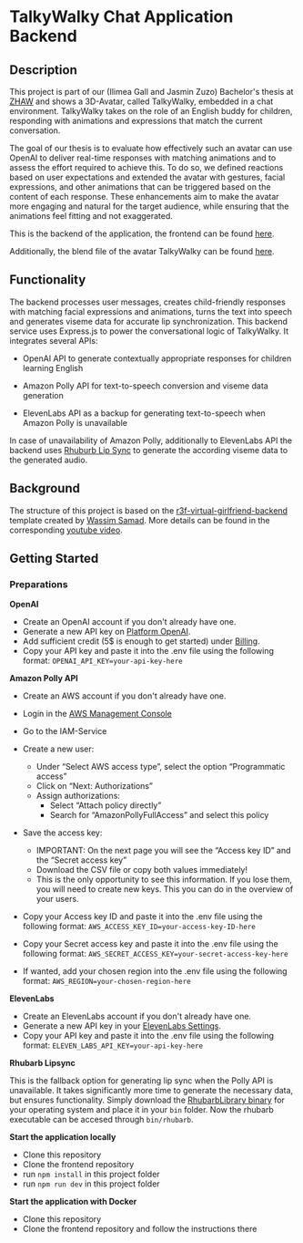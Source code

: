 # TalkyWalky Chat Application Backend

## Description

This project is part of our (Ilimea Gall and Jasmin Zuzo) Bachelor's thesis at [ZHAW](https://www.zhaw.ch/en/university) and shows a 3D-Avatar, called TalkyWalky, embedded in a chat environment. TalkyWalky takes on the role of an English buddy for children, responding with animations and expressions that match the current conversation. 

The goal of our thesis is to evaluate how effectively such an avatar can use OpenAI to deliver real-time responses with matching animations and to assess the effort required to achieve this. To do so, we defined reactions based on user expectations and extended the avatar with gestures, facial expressions, and other animations that can be triggered based on the content of each response. These enhancements aim to make the avatar more engaging and natural for the target audience, while ensuring that the animations feel fitting and not exaggerated.


This is the backend of the application, the frontend can be found [here](https://github.com/BA-FS-25-ciel-128/frontend).

Additionally, the blend file of the avatar TalkyWalky can be found [here](https://github.com/BA-FS-25-ciel-128/TalkyWalkyAvatar).

## Functionality

The backend processes user messages, creates child-friendly responses with matching facial expressions and animations, turns the text into speech and generates viseme data for accurate lip synchronization.
This backend service uses Express.js to power the conversational logic of TalkyWalky. It integrates several APIs:

- OpenAI API to generate contextually appropriate responses for children learning English

- Amazon Polly API for text-to-speech conversion and viseme data generation

- ElevenLabs API as a backup for generating text-to-speech when Amazon Polly is unavailable

In case of unavailability of Amazon Polly, additionally to ElevenLabs API the backend uses [Rhuburb Lip Sync](https://github.com/DanielSWolf/rhubarb-lip-sync) to generate the according viseme data to the generated audio.

## Background

The structure of this project is based on the [r3f-virtual-girlfriend-backend](https://github.com/wass08/r3f-virtual-girlfriend-backend) template created by [Wassim Samad](https://github.com/wass08). 
More details can be found in the corresponding [youtube video](https://www.youtube.com/watch?v=EzzcEL_1o9o).

## Getting Started

### Preparations

**OpenAI**
- Create an OpenAI account if you don't already have one.
- Generate a new API key on [Platform OpenAI](https://platform.openai.com/api-keys). 
- Add sufficient credit (5$ is enough to get started) under [Billing](https://platform.openai.com/settings/organization/billing/overview).
- Copy your API key and paste it into the .env file using the following format:
 `OPENAI_API_KEY=your-api-key-here`

**Amazon Polly API**
- Create an AWS account if you don't already have one.
- Login in the [AWS Management Console](https://console.aws.amazon.com)
- Go to the IAM-Service
- Create a new user:
     - Under “Select AWS access type”, select the option “Programmatic access”
     - Click on “Next: Authorizations”
  - Assign authorizations:
     - Select “Attach policy directly”
     - Search for “AmazonPollyFullAccess” and select this policy
- Save the access key:
  - IMPORTANT: On the next page you will see the “Access key ID” and the “Secret access key”
  - Download the CSV file or copy both values immediately!
  - This is the only opportunity to see this information. If you lose them, you will need to create new keys. This you can do in the overview of your users.
  
- Copy your Access key ID and paste it into the .env file using the following format:
 `AWS_ACCESS_KEY_ID=your-access-key-ID-here`
- Copy your Secret access key and paste it into the .env file using the following format:
 `AWS_SECRET_ACCESS_KEY=your-secret-access-key-here`
- If wanted, add your chosen region into the .env file using the following format:
  `AWS_REGION=your-chosen-region-here`

**ElevenLabs**
- Create an ElevenLabs account if you don't already have one.
- Generate a new API key in your [ElevenLabs Settings](https://elevenlabs.io/app/settings/api-keys).
- Copy your API key and paste it into the .env file using the following format:
 `ELEVEN_LABS_API_KEY=your-api-key-here`

**Rhubarb Lipsync**

This is the fallback option for generating lip sync when the Polly API is unavailable. It takes significantly more time to generate the necessary data, but ensures functionality. Simply download the [RhubarbLibrary binary](https://github.com/DanielSWolf/rhubarb-lip-sync/releases) for your operating system and place it in your `bin` folder. Now the rhubarb executable can be accesed through `bin/rhubarb`.

**Start the application locally**

- Clone this repository
- Clone the frontend repository
- run `npm install` in this project folder
- run `npm run dev` in this project folder

**Start the application with Docker**

- Clone this repository
- Clone the frontend repository and follow the instructions there


